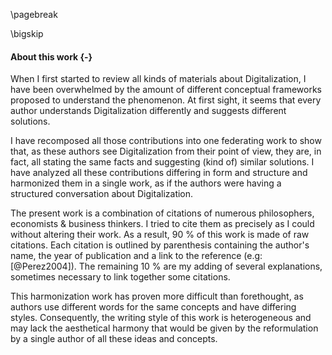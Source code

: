 \pagebreak

\bigskip

#### About this work {-}

When I first started to review all kinds of materials about Digitalization, I have been overwhelmed by the amount of different conceptual frameworks proposed to understand the phenomenon. At first sight, it seems that every author understands Digitalization differently and suggests different solutions.

I have recomposed all those contributions into one federating work to show that, as these authors see Digitalization from their point of view, they are, in fact, all stating the same facts and suggesting (kind of) similar solutions. I have analyzed all these contributions differing in form and structure and harmonized them in a single work, as if the authors were having a structured conversation about Digitalization.

The present work is a combination of citations of numerous philosophers, economists & business thinkers. I tried to cite them as precisely as I could without altering their work. As a result, 90 % of this work is made of raw citations. Each citation is outlined by parenthesis containing the author's name, the year of publication and a link to the reference (e.g: [@Perez2004]). The remaining 10 % are my adding of several explanations, sometimes necessary to link together some citations.

This harmonization work has proven more difficult than forethought, as authors use different words for the same concepts and have differing styles. Consequently, the writing style of this work is heterogeneous and may lack the aesthetical harmony that would be given by the reformulation by a single author of all these ideas and concepts.
